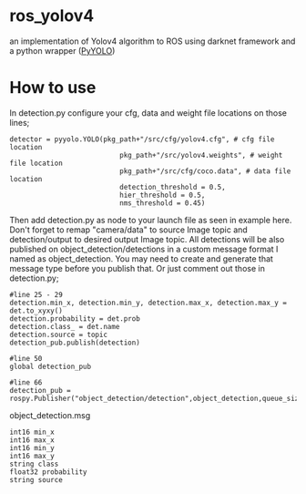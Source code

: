 # ros_yolov4
an implementation of Yolov4 algorithm to ROS using darknet framework and a python wrapper ([PyYOLO](https://github.com/goktug97/PyYOLO))

# How to use

In detection.py configure your cfg, data and weight file locations on those lines; 

```
detector = pyyolo.YOLO(pkg_path+"/src/cfg/yolov4.cfg", # cfg file location
                           pkg_path+"/src/yolov4.weights", # weight file location
                           pkg_path+"/src/cfg/coco.data", # data file location
                           detection_threshold = 0.5,
                           hier_threshold = 0.5,
                           nms_threshold = 0.45)
```

Then add detection.py as node to your launch file as seen in example here. Don't forget to remap "camera/data" to source Image topic and detection/output to desired output Image topic.
All detections will be also published on object_detection/detections in a custom message format I named as object_detection. You may need to create and generate that message type before you publish that.
Or just comment out those in detection.py;

```
#line 25 - 29
detection.min_x, detection.min_y, detection.max_x, detection.max_y = det.to_xyxy()
detection.probability = det.prob
detection.class_ = det.name
detection.source = topic
detection_pub.publish(detection)

#line 50
global detection_pub

#line 66
detection_pub = rospy.Publisher("object_detection/detection",object_detection,queue_size=0)
```

object_detection.msg
```
int16 min_x
int16 max_x
int16 min_y
int16 max_y
string class
float32 probability
string source
```
